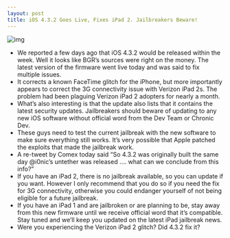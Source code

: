 ```yaml
---
layout: post
title: iOS 4.3.2 Goes Live, Fixes iPad 2. Jailbreakers Beware!
---
```

![img](http://media.idownloadblog.com/wp-content/uploads/2011/04/4.3.2-e1302815159467.png)
* We reported a few days ago that iOS 4.3.2 would be released within the week. Well it looks like BGR’s sources were right on the money. The latest version of the firmware went live today and was said to fix multiple issues.
* It corrects a known FaceTime glitch for the iPhone, but more importantly appears to correct the 3G connectivity issue with Verizon iPad 2s. The problem had been plaguing Verizon iPad 2 adopters for nearly a month.
* What’s also interesting is that the update also lists that it contains the latest security updates. Jailbreakers should beware of updating to any new iOS software without official word from the Dev Team or Chronic Dev.
* These guys need to test the current jailbreak with the new software to make sure everything still works. It’s very possible that Apple patched the exploits that made the jailbreak work.
* A re-tweet by Comex today said “So 4.3.2 was originally built the same day @i0nic’s untether was released …. what can we conclude from this info?”
* If you have an iPad 2, there is no jailbreak available, so you can update if you want. However I only recommend that you do so if you need the fix for 3G connectivity, otherwise you could endanger yourself of not being eligible for a future jailbreak.
* If you have an iPad 1 and are jailbroken or are planning to be, stay away from this new firmware until we receive official word that it’s compatible. Stay tuned and we’ll keep you updated on the latest iPad jailbreak news.
* Were you experiencing the Verizon iPad 2 glitch? Did 4.3.2 fix it?

